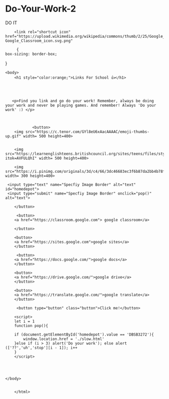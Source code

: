 # Do-Your-Work-2
DO IT 

<html>
    <head>
        <title>School Links</title>
        
        <link rel="shortcut icon" href="https://upload.wikimedia.org/wikipedia/commons/thumb/2/25/Google_Classroom_icon.svg/1200px-Google_Classroom_icon.svg.png"
              
         {
    box-sizing: border-box;
}      
    </head>
    
    <body>
        <h1 style="color:orange;">Links For School 👍</h1>
        
       

        
       <p>Find you link and go do your work! Remember, always be doing your work and never be playing games. And remember! Always 'Do your work' :) </p>
           
       
        
                <button>
        <img src="https://c.tenor.com/GYl8eU6xAacAAAAC/emoji-thumbs-up.gif" width= 500 height=400>
         
                    
        <img src="https://learnenglishteens.britishcouncil.org/sites/teens/files/styles/article/public/istock_000010021264small.jpg?itok=AVFULQhI" width= 500 height=400>
        
        <img src="https://i.pinimg.com/originals/3d/c4/66/3dc46683ec3f6b87da2bb4b78fde993b.png" width= 300 height=400>
                    
     <input type="text" name="Specfiy Image Border" alt="text" id="homedepot">  
     <input type="submit" name="Specfiy Image Border" onclick="pop()" alt="text">  
    
        </button>
        
         <button>     
        <a href="https://classroom.google.com"> google classroom</a>  
             
        </button>
        
        <button>     
        <a href="https://sites.google.com">google sites</a>  
        </button>
        
         <button>     
        <a href="https://docs.google.com/">google docs</a>  
        </button>
        
        <button>     
        <a href="https://drive.google.com/">google drive</a>  
        </button>
        
        <button>     
        <a href="https://translate.google.com/">google translate</a>  
        </button>
        
         <button type="button" class="button">Click me!</button>
        
        <script>
        let i = 1
        function pop(){
        
        if (document.getElementById('homedepot').value == 'DBSB3272'){
            window.location.href = './slow.html'
        }else if (i > 3) alert('Do your work'); else alert (['??','uh','stop'][i - 1]); i++
        }
        </script>
        


 
    </body>
        
        
        </html>
